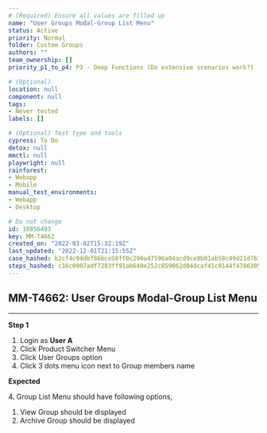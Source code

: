 ```yaml
---
# (Required) Ensure all values are filled up
name: "User Groups Modal-Group List Menu"
status: Active
priority: Normal
folder: Custom Groups
authors: ""
team_ownership: []
priority_p1_to_p4: P3 - Deep Functions (Do extensive scenarios work?)

# (Optional)
location: null
component: null
tags: 
- Never tested
labels: []

# (Optional) Test type and tools
cypress: To Do
detox: null
mmctl: null
playwright: null
rainforest: 
- Webapp
- Mobile
manual_test_environments: 
- Webapp
- Desktop

# Do not change
id: 18856493
key: MM-T4662
created_on: "2022-03-02T15:32:19Z"
last_updated: "2022-12-01T21:15:55Z"
case_hashed: b2cf4c94dbf86bce58ff0c290a47596a04acd9ce8b01ab58c49d21d761c8cc7fd945dbd23a69953cf9032c2cba78871d
steps_hashed: c16c0907adf7283ff91ab640e252c859062d04dcaf41c0144f4786305fd9683f3eb0127966e15765cff5f0709a5616ee
---
```


<!-- (Auto-generated) Based on frontmatter's "key" and "name" -->

## MM-T4662: User Groups Modal-Group List Menu

---

**Step 1**

1. Login as **User A**
2. Click Product Switcher Menu
3. Click User Groups option
4. Click 3 dots menu icon next to Group members name

**Expected**

4\. Group List Menu should have following options,

1. View Group should be displayed
2. Archive Group should be displayed
